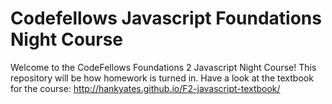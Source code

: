 # Codefellows Javascript Foundations Night Course
 Welcome to the CodeFellows Foundations 2 Javascript Night Course!
 This repository will be how homework is turned in.
 Have a look at the textbook for the course: http://hankyates.github.io/F2-javascript-textbook/
